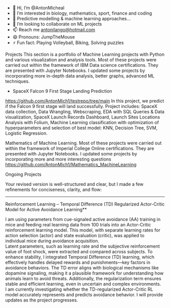 - 👋 Hi, I’m @AntonMicheal
- 👀 I’m interested in biology, mathematics, sport, finance and coding
- 🌱 Predictive modelling & machine learning approaches...
- 💞️ I’m looking to collaborate on ML projects
- 📫 Reach me antonilango@hotmail.com
- 😄 Pronouns: JumpTheMouse
- ⚡ Fun fact: Playing Volleyball, Biking, Solving puzzles

<!---
AntonMich1/AntonMich1 is a ✨ special ✨ repository because its `README.md` (this file) appears on your GitHub profile.
You can click the Preview link to take a look at your changes.
--->
Projects
This section is a portfolio of Machine Learning projects with Python and various visualization and analysis tools. Most of these projects were carried out within the framework of IBM Data science certifications. They are presented with Jupyter Notebooks. I updated some projects by incorporating more in-depth data analysis, better graphs, advanced ML techniques.
* SpaceX Falcon 9 First Stage Landing Prediction
  
https://github.com/AntonMich1/testrepo/tree/main
In this project, we predict if the Falcon 9 first stage will land successfully. Project includes: SpaceX data collection, Data Wrangling, Webscraping, EDA with SQL Queries & Data visualization, SpaceX Launch Records Dashboard, Launch Sites Locations Analysis with Folium, Machine Learning classification with optimization of hyperparameters and selection of best model: KNN, Decision Tree, SVM, Logistic Regression.

Mathematics of Machine Learning. Most of these projects were carried out within the framework of Imperial College Online certifications. They are presented with Jupyter Notebooks. I updated some projects by incorporating more and more interesting questions
https://github.com/AntonMich1/Mathematics_MachineLearning

Ongoing Projects

Your revised version is well-structured and clear, but I made a few refinements for conciseness, clarity, and flow:  

---

Reinforcement Learning – Temporal Difference (TD) Regularized Actor-Critic Model for Active Avoidance Learning**  

I am using parameters from cue-signaled active avoidance (AA) training in mice and feeding real learning data from 100 trials into an Actor-Critic reinforcement learning model. This model, with separate learning rates for action selection (actor) and state evaluation (critic), was applied to individual mice during avoidance acquisition.  
Latent parameters, such as learning rate and the subjective reinforcement value of foot shock, were extracted and compared across subjects. To enhance stability, I integrated Temporal Difference (TD) learning, which effectively handles delayed rewards and punishments—key factors in avoidance behaviors. The TD error aligns with biological mechanisms like dopamine signaling, making it a plausible framework for understanding how animals learn to avoid threats. Additionally, the regularization term ensures stable and efficient learning, even in uncertain and complex environments.  
I am currently investigating whether the TD-regularized Actor-Critic RL model accurately represents and predicts avoidance behavior. I will provide updates as the project progresses.  

